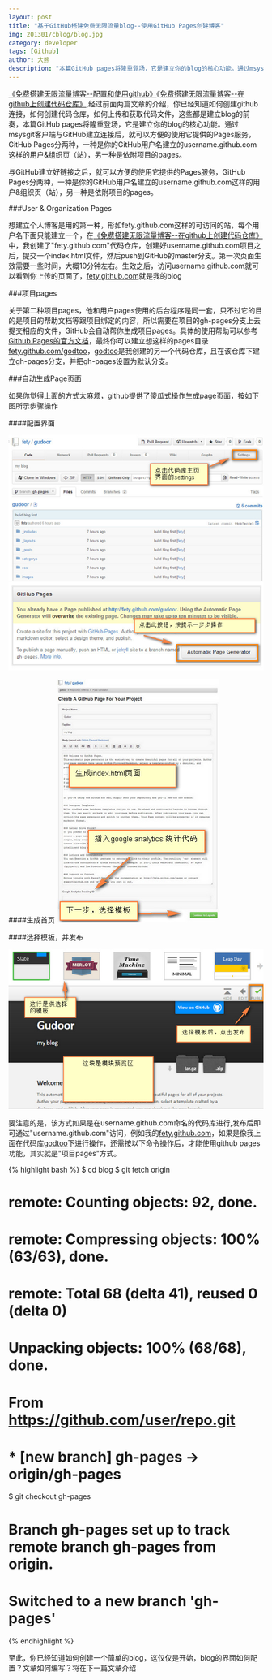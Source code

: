 ```yaml
---
layout: post
title: "基于GitHub搭建免费无限流量blog--使用GitHub Pages创建博客"
img: 201301/cblog/blog.jpg
category: developer
tags: [Github]
author: 大熊
description: "本篇GitHub pages将隆重登场，它是建立你的blog的核心功能。通过msysgit客户端与GitHub建立连接后，就可以方便的使用它提供的Pages服务。"
---
```


[《免费搭建无限流量博客--配置和使用github》](http://godtoo.com/blog/2013/01/12/install-msysgit.html)《[免费搭建无限流量博客--在github上创建代码仓库》](http://godtoo.com/blog/2013/01/13/create-repo.html),经过前面两篇文章的介绍，你已经知道如何创建github连接，如何创建代码仓库，如何上传和获取代码文件，这些都是建立blog的前奏，本篇GitHub pages将隆重登场，它是建立你的blog的核心功能。通过msysgit客户端与GitHub建立连接后，就可以方便的使用它提供的Pages服务，GitHub Pages分两种，一种是你的GitHub用户名建立的username.github.com这样的用户&组织页（站），另一种是依附项目的pages。


与GitHub建立好链接之后，就可以方便的使用它提供的Pages服务，GitHub Pages分两种，一种是你的GitHub用户名建立的username.github.com这样的用户&组织页（站），另一种是依附项目的pages。

###User & Organization Pages

想建立个人博客是用的第一种，形如fety.github.com这样的可访问的站，每个用户名下面只能建立一个，在[《免费搭建无限流量博客--在github上创建代码仓库》](http://godtoo.com/blog/2013/01/13/create-repo.html)中，我创建了"fety.github.com"代码仓库，创建好username.github.com项目之后，提交一个index.html文件，然后push到GitHub的master分支。第一次页面生效需要一些时间，大概10分钟左右。生效之后，访问username.github.com就可以看到你上传的页面了，[fety.github.com](http://www.godtoo.com/)就是我的blog

###项目pages

关于第二种项目pages，他和用户pages使用的后台程序是同一套，只不过它的目的是项目的帮助文档等跟项目绑定的内容，所以需要在项目的gh-pages分支上去提交相应的文件，GitHub会自动帮你生成项目pages。具体的使用帮助可以参考[Github Pages的官方文档](https://help.github.com/articles/user-organization-and-project-pages)，最终你可以建立想这样的pages目录[fety.github.com/godtoo](http://www.godtoo.com/)，[godtoo](http://www.godtoo.com/)是我创建的另一个代码仓库，且在该仓库下建立gh-pages分支，并把gh-pages设置为默认分支。

###自动生成Page页面

如果你觉得上面的方式太麻烦，github提供了傻瓜式操作生成page页面，按如下图所示步骤操作

####配置界面

![ALT '创建github blog'](/images/201301/cblog/github_repo_settings.jpg)
![ALT '创建github blog'](/images/201301/cblog/github_auto_create_blog.jpg)

####生成首页
![ALT '创建github blog'](/images/201301/cblog/github_auto_index.jpg)

####选择模板，并发布

![ALT '创建github blog'](/images/201301/cblog/github_auto_template.jpg)

要注意的是，该方式如果是在username.github.com命名的代码库进行,发布后即可通过"username.github.com"访问，例如我的[fety.github.com](http://www.godtoo.com/)，如果是像我上面在代码库[godtoo](http://www.godtoo.com/)下进行操作，还需按以下命令操作后，才能使用github pages功能，其实就是"项目pages"方式。

{% highlight bash %}
$ cd blog
$ git fetch origin
# remote: Counting objects: 92, done.
# remote: Compressing objects: 100% (63/63), done.
# remote: Total 68 (delta 41), reused 0 (delta 0)
# Unpacking objects: 100% (68/68), done.
# From https://github.com/user/repo.git
#  * [new branch]      gh-pages     -> origin/gh-pages

$ git checkout gh-pages
# Branch gh-pages set up to track remote branch gh-pages from origin.
# Switched to a new branch 'gh-pages'
{% endhighlight %}

至此，你已经知道如何创建一个简单的blog，这仅仅是开始，blog的界面如何配置？文章如何编写？将在下一篇文章介绍
